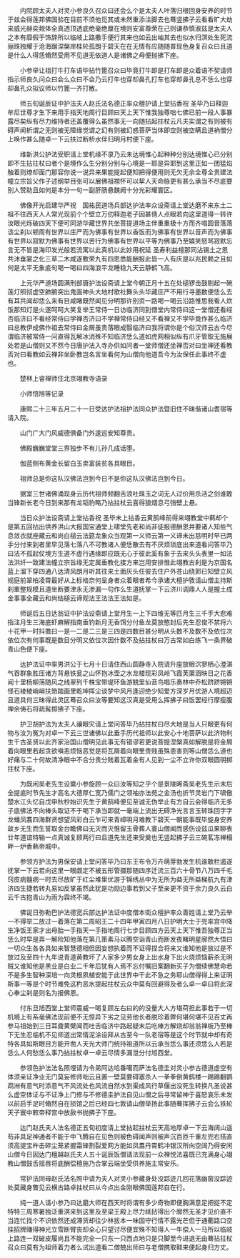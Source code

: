 <!-- { "loadSidebar": true } -->
　　内院顾太夫人对灵小参良久召众曰还会么个是太夫人叶落归根回身安养的时节于兹会得莲邦佛国验在目前不须他觅其或未然重添注脚去也蓦竖拂子云看看旷大劫来威光赫奕觌体全真透顶透底绝毫绝厘在境则安富尊荣在己则谦恭慎淑兹是太夫人之本有靡假于饰辞所以临岐上路撒手便行其来也如云出岫其去也似水归溟处生死流骊珠独耀于沧海踞涅槃岸桂轮孤朗于碧天在在无情有应随随普现色身复召众曰且道是什么人得恁翛然受用不见道无依道人是诸佛之母便抛拂下座。

　　小参举让祖打牛打车语毕拈竹篦召众曰毕竟打牛即是打车即是众着语不契请师指示师良久问众曰会么众曰不会乃云打牛也穿却鼻孔打车也穿却鼻孔总不恁么也穿却鼻孔众拟议师以竹篦一齐打散。

　　师五旬诞辰证中护法夫人赵氏法名德正率众檀护请上堂拈香祝
圣毕乃曰释迦牟尼世尊才生下来用手指天地周行目顾曰天上天下惟我独尊咄七佛已前一段人事暴露尽矣纵有尽力维持者还盖覆得么虽然事无一向随拈起拄杖云凡夫实谓之有则被有碍声闻析谓之无则被无障缘觉谓之幻有则被幻惑菩萨当体即空则被空瞒且道衲僧分上唤作甚么随卓一下云扶过断桥水伴归明月村便下座。

　　维新洪公护法受职请上堂机缘不录乃云未达境惟心起种种分别达境惟心已分别即不生拈拄杖曰者个是境作么生分别分别与心境是一耶是异耶到这里正如一团猛焰触着则燎却面门那容你说一说异来果能提起便知把得便用则无欠无余全尊全贵建法幢立宗旨父作子述纲举目张可以展佛祖襟怀可以挈人天命脉更有甚么承当不尽底要别人赞助且如何是本分一句一副肝肠悬魏阙十分光彩耀寰区。

　　佛像开光启建华严祝　国祐民道场兵部达护法率众设斋请上堂达磨不来东土二祖不往西天人人常光现前个个壁立万仞释迦老子因甚倩人点眼若向这里道得一转许汝眼光烁破四天下便可同游华藏世界共坐菩提道场主伴重重极十方而齐唱圆音落落该尘刹以顿周有世界以庄严而为佛事有世界以香饭而为佛事有世界以音声而为佛事有世界以寂默为佛事有世界以苦行为佛事有世界以平等为佛事乃至嬉笑怒骂寂默忘言无不皆是海印发光般若流寓以此真机以此妙用祝延
圣寿利益檀那同沾锡土之恩共沐垂裳之化三草二木咸遂敷荣九有四恩悉能酬报此皆一人有庆是以兆民赖之且如何是太平无象底句喝一喝曰四海浪平龙睡稳九天云静鹤飞高。

　　上元华严道场圆满刑部唐护法设斋请上堂今朝正月十五在处槌锣击鼓剔起一碗莲灯照彻虚空肺腑突出鬼面神头大地村歌社舞头头华藏庄严不用行寻墨数便恁么去有耳共闻却恁么来有目咸睹既然闻见分明那许别资一路喝一喝云沿路惟思我看人炊饭那知灯是火遂呵呵大笑复举王常侍一日访临济同到僧堂内常侍曰这一堂僧还看经否临济曰不看经常侍曰学禅否济曰不学禅常侍曰经又不看禅又不学毕竟作甚么临济曰总教伊成佛作祖去常侍曰金屑虽贵落眼成翳临济曰我将谓你是个俗汉师云古今尽谓临济被常侍一问直得瓦解冰消殊不知临济恁么道如虎网相似纵有爪牙管取无施展处若是山僧则又不然今日唐护法入寺办供如问者一堂师僧还坐禅否对曰坐禅还看教否对曰看教如云禅非坐卧教岂名言坐看何为山僧向他道吾今为汝保任此事终不虚也。

　　楚林上睿禅师住北京翊教寺语录

　　小师悟旭等记录

　　康熙二十三年五月二十一日受达护法祖护法同众护法暨旧住不昧偕诸山耆宿等请入院。

　　山门广大门风威德俱备门外逡巡安知尊贵。

　　佛殿巍巍堂堂三界独步不有儿孙几成话堕。

　　伽蓝侧布黄金长留白玉卖富装贫各具眼目。

　　祖师总是你这队汉佛法岂到今日不是你这队汉佛法岂到今日。

　　据室三世诸佛涌现身云历代祖师频翻舌浪吐珠玉之词无人过价用杀活之剑谁敢当锋新长老今日到来那有龙韬豹略乃拈拄杖云喜得狼烟息弓弰壁上悬。

　　当日众护法设斋请上堂拈香祝
圣毕末上拈香云黄鹄峰前得来翊教堂中爇却个是第五回拈出供养洪山大报国宝通堂上啸堂先老和尚非徒报德酬恩并要诸人知些气息敛衣就座藏云和尚白槌云法筵龙象众当观第一义师云第一义谛未出慈明时早已两手分付来到者里早见落七落八不可教诸人便恁散去有不厌烦琐底出来道看问答毕乃曰法不孤起仗境方生道不虚行遇缘即应既无心于彼此奚有象于去来头头表里一如法法洪纤一致建法幢立宗旨缘无定属垂教化接方来岂用安排惟此翊教古刹是为京国名蓝上溜下穿四通八达清风朗月听其往来土面灰头任彼去住户外苍山绕郭已知壁立风规庭前翠柏凌霄最好从上标格奈何呈身者众着眼者希今承诸大檀护敦请山僧主持斯刹重整规模且道坐断要津永无渗漏一句作么生道抚掌一下云济川调鼎人人是握土成金事事全藏云和尚结槌云谛观法王法法王法如是。

　　师诞后五日达翁证中护法设斋请上堂月生一上下四维无等匹月生三千手大悲难指注月生三海底虾麻解指南垂钓新月无香饵分付鱼龙莫放憨封后先生忍俊不禁将六十花甲一时抖擞曰一是一二是二三是三四是四数目甚分明从头数不及数不及依位次依位次有何事既是数目分明又依位次因什数不及拈拄杖曰万古常如白练飞一条界破青山色便下座。

　　达护法证中率男洪公于七月十日请住西山圆静寺入院请升座放眼泬寥栖心澄湛气吞群象胜压诸方背悬铁瓮之山怀抱冰壶之水龙楼现彩凤岭飞霞芙蕖涵映日之花香闻十里杨柳荡随风之线翠列千株宝带堤环鱼游兢里仙音鸟唱乐奏林中乔松跻跻锵锵怪石棱棱峭峭扶筇踏画里乾坤挥尘谈梦中风月逢迎绝少知爱方深岁月优游人境超迈且道具何三昧得此灵区蓦召众曰汝等要知这汉真是受用么挥拂子曰饭罢经行摩瘦腹禅余俦石将疏髯掷拂子下座。

　　护卫胡护法为太夫人禳眼灾请上堂问答毕乃拈拄杖曰尽大地是当人只眼更有何物与汝为冤为对卓一下云三世诸佛以此垂手历代祖师以此安心十地菩萨以此济物利生千古圣贤以此齐家治国山僧明见此事无有错谬若更说菩提涅槃真如解脱是将金屑着向眼里若起贪欲嗔恚烦恼恶觉是将瓦屑着向眼里贵贱虽殊患害则等山僧恁么道也好痛与二十何故清净眼中不合分贵分贱着瓦着金有人见到一尘不立许你双眼圆明掷拄杖下座。

　　为既闲吴老先生设奠小参旋顾一众曰汝等知之乎个是景陵晞斋吴老先生示末后全提底时节先生才高名大德厚仁宽乃儒门之领袖亦法苑之金汤也折节灵岩门下啸傲楚水江头忆自戊申秋杪始识先生于黄鹄峰便见至诚无伪举止有方自云会得临济无多子底佛法不向棒头取证不于喝下承当即就一毫端上流出无碍净光言言玉转珠回字字龙蟠凤翥四海群贤想望风彩白云乍可来青嶂明月难教下碧天一朝能事既毕旋身安养故乡无生而生誓取金台瞻佛曰无灭而灭惟留玉骨葬人寰山僧闻而感伤设兹瓜果聊表廿年道谊特输一点真诚复顾两行曰且道先生还来受奠也无竖起拂子云三碗茗冻禅榻畔一炉香爇帝城中。

　　参领方护法为男保安请上堂问答毕乃曰东王布令万卉萌芽勃发生机谁敢栏遏遂抚掌一下云若向这里一眼觑定不被五形管摄那随四序迁流三百六十骨节八万四千毛窍皮病髓病一时去尽放旷于红尘堆里优游于锦绣丛中为无所为益无所益梯航九有津济四生捷若转丸易如反掌虽然此犹是功勋边事若到父子至亲更不资于余力良久云白云千古抱青山为雨为霖终不竭。

　　佛诞日弥勒巴护法德宽兵部达护法证中度僧本街众檀护率众善姓请上堂乃云举一不得举二放过一着落在第二周昭王二十四年甲寅四月八日护明大士于兜率宫中降生净饭王家才出母胎一手指天一手指地周行七步目顾四方云天上天下惟吾独尊正当恁么时早是弄一解险知他落在第几策素马以腾空诣青山而断发夜睹明星廓然大悟曰一切众生各各具如来智慧德相但因妄想执着而不证得捏合将来又谁知他是放过是不放过及至四十九年说青道黄教坏了人家多少男女身上出水身下出火烧烦恼薪杀无明贼又谁知他是黑业是白业二千年后犹有人焉不忘付嘱旧案翻新买子为僧续佛慧命若不是多生智种深培一向灵根夙植安能于此世界中干此不急之务耶山僧得得上来证明斯事一等是个时节难免这杓恶水提起拄杖云众中莫有回避得及者么卓一卓曰将此深心奉尘刹是则名为报佛恩。

　　付东旦旭西堂上堂师震威一喝复顾左右曰的的没量大人方堪荷担此事若于一切机境上有系毫佛法现前便不无惊异下劣之见劳他长者脱珍着弊何堪何堪不见百丈再参马祖始到三日耳聋黄檗闻而吐舌临济中路起疑末后吃棒方解烧却翁翁禅板乃至棒下无生忍临机不见师道出常情泥涂设拜从古至今一队老宿等是这个时节就中却有奇特各具如斯眼目方能开凿人天光大师门统持祖道所以云承当恁么事还须恁么人若是恁么人何愁恁么事乃拈拄杖卓一卓云尽情多漏泄分付旭西堂。

　　参领色护法法名照埋请为令弟阿达哈番噶而萨法名德圭对灵小参古德道虚空有体须亲证净业无门莫妄修师咄云且置一壁莫要碍塞杀人一拳拳倒黄鹤楼一踢踢翻鹦鹉洲有意气时添意气不风流处也风流自然水到渠成风行草偃出没死生转换凡圣说甚么虚空体证与不证净上门修与不修德圭护法自见山僧之后寻常留神于喜怒哀乐未发以前启手足时翛然自在损馆之后已经四七敦请山僧举扬此事随蓦挥拂子云会么铁轮天子寰中敕帝释宫中放赦书抛拂子下座。

　　达门赵氏夫人法名德正五旬初度请上堂拈起拄杖云天高地厚卓一下云海阔山遥苟非具足神通者不能于中飞腾自在见色则被色碍闻声则被声沉百匝千重左兜右搭直须高提宝杵击碎尘笼紧握霜锋割裂爱网方能如凤翥丹霄鹤冲银汉所向空阔乃得安闲山僧今日因达门檀越赵氏夫人五十诞辰饭僧请法现前一众禅悦法喜既已充满身心翊教山僧鼓舌摇唇将底酬偿檀施乃合掌云端坐受供养施主常安乐。

　　常护法同母赵氏法名照中请为夫人对灵小参藏身处没踪迹几回花落幽窗没踪迹处莫藏身瞥见云横古路卓拄杖曰从今点出金刚眼佛国莲邦自在行。

　　纯一道人请小参乃曰达磨大师在西天时将谓有多少奇物即便胸满意足把捉不定特特三周寒暑独泛重溟来到这里及至梁王殿上尽力祗拈得出个廓然无圣才见价直不当连忙找个不识依然还成滞货却往少林拔本一味固守行情不露光芒但于通衢路口空挂招牌赚得神光立雪断臂丧却全心只望讨尽便宜殊不知得人一牛偿人一马所以临岐上路连一双破皮履尚且不能完全一只东一只西点地只是只脚至今进退无由蓦拈拄杖召众曰莫有为祖师着力者么试出道看二僧兢出师曰与老僧携取鞋来便起身归方丈。

